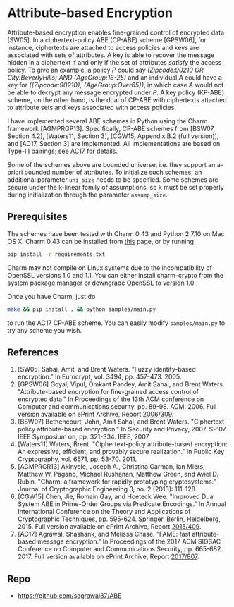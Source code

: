 # Attribute-based Encryption

Attribute-based encryption enables fine-grained control of encrypted data [SW05]. In a ciphertext-policy ABE (CP-ABE) scheme [GPSW06], for instance, ciphertexts are attached to access policies and keys are associated with sets of attributes. A key is able to recover the message hidden in a ciphertext if and only if the set of attributes *satisfy* the access policy. To give an example, a policy *P* could say *(Zipcode:90210 OR City:BeverlyHills) AND (AgeGroup:18-25)* and an individual *A* could have a key for *({Zipcode:90210}, {AgeGroup:Over65})*, in which case *A* would not be able to decrypt any message encrypted under *P*. A key policy (KP-ABE) scheme, on the other hand, is the dual of CP-ABE with ciphertexts attached to attribute sets and keys associated with access policies.

I have implemented several ABE schemes in Python using the Charm framework [AGMPRGP13]. Specifically, CP-ABE schemes from [BSW07, Section 4.2], [Waters11, Section 3], [CGW15, Appendix B.2 (full version)], and [AC17, Section 3] are implemented. All implementations are based on Type-III pairings; see AC17 for details.

Some of the schemes above are bounded universe, i.e. they support an a-priori bounded number of attributes. To initialize such schemes, an additional parameter `uni_size` needs to be specified. Some schemes are secure under the k-linear family of assumptions, so k must be set properly during initialization through the parameter `assump_size`.

## Prerequisites

The schemes have been tested with Charm 0.43 and Python 2.7.10 on Mac OS X.
Charm 0.43 can be installed from [this](https://github.com/JHUISI/charm/releases) page, or by running
```sh
pip install -r requirements.txt
```
Charm may not compile on Linux systems due to the incompatibility of OpenSSL versions 1.0 and 1.1. You can either install charm-crypto from the system package manager or downgrade OpenSSL to version 1.0.

Once you have Charm, just do
```sh
make && pip install . && python samples/main.py
```
to run the AC17 CP-ABE scheme. You can easily modify `samples/main.py` to try any scheme you wish.

## References

 1. [SW05] Sahai, Amit, and Brent Waters. "Fuzzy identity-based encryption." In Eurocrypt, vol. 3494, pp. 457-473. 2005.
 2. [GPSW06] Goyal, Vipul, Omkant Pandey, Amit Sahai, and Brent Waters. "Attribute-based encryption for fine-grained access control of encrypted data." In Proceedings of the 13th ACM conference on Computer and communications security, pp. 89-98. ACM, 2006. Full version available on ePrint Archive, Report [2006/309](https://eprint.iacr.org/2006/309).
 3. [BSW07] Bethencourt, John, Amit Sahai, and Brent Waters. "Ciphertext-policy attribute-based encryption." In Security and Privacy, 2007. SP'07. IEEE Symposium on, pp. 321-334. IEEE, 2007.
 4. [Waters11] Waters, Brent. "Ciphertext-policy attribute-based encryption: An expressive, efficient, and provably secure realization." In Public Key Cryptography, vol. 6571, pp. 53-70. 2011.
 5. [AGMPRGR13] Akinyele, Joseph A., Christina Garman, Ian Miers, Matthew W. Pagano, Michael Rushanan, Matthew Green, and Aviel D. Rubin. "Charm: a framework for rapidly prototyping cryptosystems." Journal of Cryptographic Engineering 3, no. 2 (2013): 111-128.
 6. [CGW15] Chen, Jie, Romain Gay, and Hoeteck Wee. "Improved Dual System ABE in Prime-Order Groups via Predicate Encodings." In Annual International Conference on the Theory and Applications of Cryptographic Techniques, pp. 595-624. Springer, Berlin, Heidelberg, 2015. Full version available on ePrint Archive, Report [2015/409](https://eprint.iacr.org/2015/409).
 7. [AC17] Agrawal, Shashank, and Melissa Chase. "FAME: fast attribute-based message encryption." In Proceedings of the 2017 ACM SIGSAC Conference on Computer and Communications Security, pp. 665-682. 2017. Full version available on ePrint Archive, Report [2017/807](https://eprint.iacr.org/2017/807).

## Repo

- https://github.com/sagrawal87/ABE